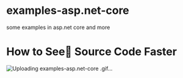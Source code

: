# examples-asp.net-core
some examples in asp.net core and more

# How to See ٍSource Code Faster

![Uploading examples-asp.net-core .gif…]()
